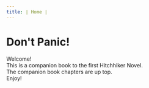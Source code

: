 ```yaml
---
title: ∣ Home ∣
---
```

# Don't Panic!
Welcome!  
This is a companion book to the first Hitchhiker Novel.  
The companion book chapters are up top.  
Enjoy!
